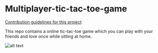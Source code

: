 # Multiplayer-tic-tac-toe-game

[Contribution guidelines for this project](docs/CONTRIBUTING.md)

This repo contains a online tic-tac-toe game which you can play with your friends and love once while sitting at home.

![alt text](https://res.cloudinary.com/pramodtk/image/upload/v1595883332/pramod/screenshot-localhost_8000-2020.07.28-02_24_57_v3aibo.png)